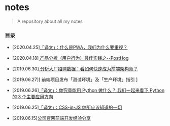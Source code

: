 # notes

> A repository about all my notes

### 目录

- [2020.04.25][「译文」：什么是PWA，我们为什么要重视？](https://blog.bitsrc.io/what-is-a-pwa-and-why-should-you-care-388afb6c0bad)

- [2020.04.18][ 产品分析（用户行为）最佳实践之--PostHog ](https://juejin.im/post/5e9b9dc551882573a25f34f8)

- [2019.06.30][ 分析大厂招聘数据：看如何快速成为前端架构师？ ](https://juejin.im/post/5d14a05ef265da1bce3de2f6)

- [2019.06.27][ 前端项目发布「测试环境」及「生产环境」指引 ]

- [2019.06.26][「译文」：你究竟能用 Python 做什么？ 我们一起来看下 Python 的 3 个主要应用方向](https://juejin.im/post/5d132b0bf265da1bce3de0c9)

- [2019.06.25][「译文」：CSS-in-JS 你所应该知道的一切](https://juejin.im/post/5d10e5d36fb9a07eb55f6939)

- [2019.06.15][公司官网前端开发经验分享](https://juejin.im/post/5d046fd4f265da1b725c0066)